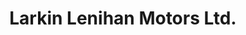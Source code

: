---
title: "Larkin Lenihan Motors Ltd."
url: /dublin/larkin-lenihan-motors-ltd/
shop: car repair
---